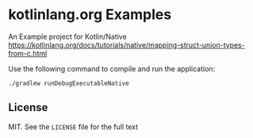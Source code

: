 # kotlinlang.org Examples

An Example project for Kotlin/Native
https://kotlinlang.org/docs/tutorials/native/mapping-struct-union-types-from-c.html

Use the following command to compile and run the application:
```
./gradlew runDebugExecutableNative
```

## License
MIT. See the `LICENSE` file for the full text

